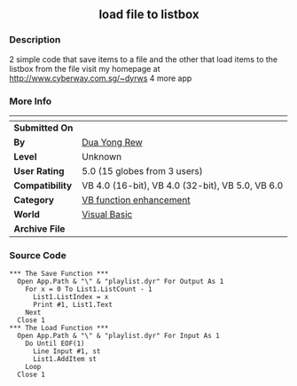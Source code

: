 ﻿<div align="center">

## load file to listbox


</div>

### Description

2 simple code that save items to a file and the other that load items to the listbox from the file visit my homepage at http://www.cyberway.com.sg/~dyrws 4 more app
 
### More Info
 


<span>             |<span>
---                |---
**Submitted On**   |
**By**             |[Dua Yong Rew](https://github.com/Planet-Source-Code/PSCIndex/blob/master/ByAuthor/dua-yong-rew.md)
**Level**          |Unknown
**User Rating**    |5.0 (15 globes from 3 users)
**Compatibility**  |VB 4\.0 \(16\-bit\), VB 4\.0 \(32\-bit\), VB 5\.0, VB 6\.0
**Category**       |[VB function enhancement](https://github.com/Planet-Source-Code/PSCIndex/blob/master/ByCategory/vb-function-enhancement__1-25.md)
**World**          |[Visual Basic](https://github.com/Planet-Source-Code/PSCIndex/blob/master/ByWorld/visual-basic.md)
**Archive File**   |[](https://github.com/Planet-Source-Code/dua-yong-rew-load-file-to-listbox__1-3393/archive/master.zip)





### Source Code

```
*** The Save Function ***
  Open App.Path & "\" & "playlist.dyr" For Output As 1
    For x = 0 To List1.ListCount - 1
      List1.ListIndex = x
      Print #1, List1.Text
    Next
  Close 1
*** The Load Function ***
  Open App.Path & "\" & "playlist.dyr" For Input As 1
    Do Until EOF(1)
      Line Input #1, st
      List1.AddItem st
    Loop
  Close 1
```


